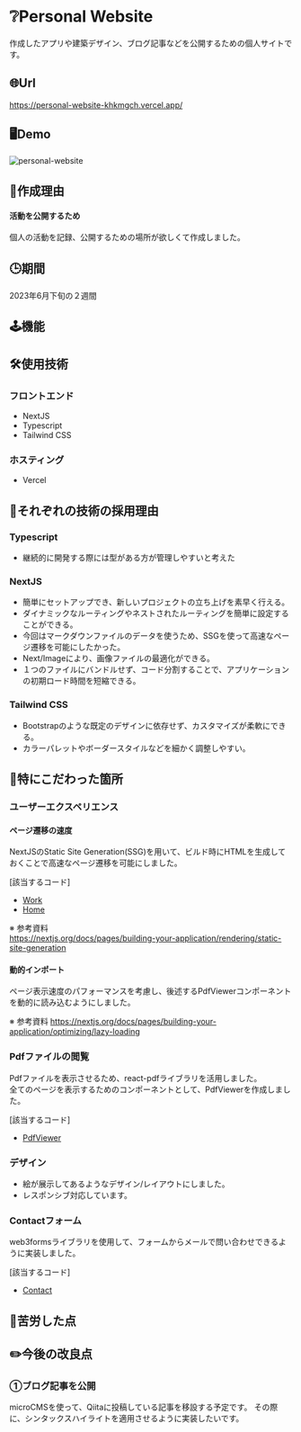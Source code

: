 # :grey_question:Personal Website
作成したアプリや建築デザイン、ブログ記事などを公開するための個人サイトです。
## :globe_with_meridians:Url
https://personal-website-khkmgch.vercel.app/
## :desktop_computer:Demo
![personal-website](https://github.com/khkmgch/personal-website/assets/101968115/5b102406-932c-4920-abd2-6d98af79aa5a)

## :eyes:作成理由

#### 活動を公開するため
個人の活動を記録、公開するための場所が欲しくて作成しました。

## :clock3:期間
2023年6月下旬の２週間

## :joystick:機能


## :hammer_and_wrench:使用技術
### フロントエンド
- NextJS
- Typescript
- Tailwind CSS

### ホスティング
- Vercel

## 📗それぞれの技術の採用理由

### Typescript
  - 継続的に開発する際には型がある方が管理しやすいと考えた

### NextJS
- 簡単にセットアップでき、新しいプロジェクトの立ち上げを素早く行える。
- ダイナミックなルーティングやネストされたルーティングを簡単に設定することができる。
- 今回はマークダウンファイルのデータを使うため、SSGを使って高速なページ遷移を可能にしたかった。
- Next/Imageにより、画像ファイルの最適化ができる。
- １つのファイルにバンドルせず、コード分割することで、アプリケーションの初期ロード時間を短縮できる。

### Tailwind CSS
- Bootstrapのような既定のデザインに依存せず、カスタマイズが柔軟にできる。
- カラーパレットやボーダースタイルなどを細かく調整しやすい。
  
## :pushpin:特にこだわった箇所
### ユーザーエクスペリエンス
#### ページ遷移の速度
NextJSのStatic Site Generation(SSG)を用いて、ビルド時にHTMLを生成しておくことで高速なページ遷移を可能にしました。

[該当するコード]
- [Work](./pages/work/[...slug].tsx)
- [Home](./pages/index.tsx)

※ 参考資料  
https://nextjs.org/docs/pages/building-your-application/rendering/static-site-generation

#### 動的インポート
ページ表示速度のパフォーマンスを考慮し、後述するPdfViewerコンポーネントを動的に読み込むようにしました。

※ 参考資料 
https://nextjs.org/docs/pages/building-your-application/optimizing/lazy-loading

### Pdfファイルの閲覧
Pdfファイルを表示させるため、react-pdfライブラリを活用しました。  
全てのページを表示するためのコンポーネントとして、PdfViewerを作成しました。

[該当するコード]
- [PdfViewer](./components/PdfViewer.tsx) 

### デザイン
- 絵が展示してあるようなデザイン/レイアウトにしました。
- レスポンシブ対応しています。

### Contactフォーム
web3formsライブラリを使用して、フォームからメールで問い合わせできるように実装しました。

[該当するコード]
- [Contact](./pages/contact/index.tsx)

## :muscle:苦労した点

## :pencil2:今後の改良点
### ①ブログ記事を公開
microCMSを使って、Qiitaに投稿している記事を移設する予定です。
その際に、シンタックスハイライトを適用させるように実装したいです。

